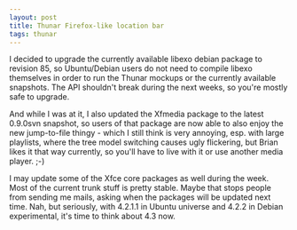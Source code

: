 ```yaml
---
layout: post
title: Thunar Firefox-like location bar
tags: thunar
---
```


I decided to upgrade the currently available libexo debian package to revision 85, so Ubuntu/Debian users do not need to compile libexo themselves in order to run the Thunar mockups or the currently available snapshots. The API shouldn't break during the next weeks, so you're mostly safe to upgrade.

And while I was at it, I also updated the Xfmedia package to the latest 0.9.0svn snapshot, so users of that package are now able to also enjoy the new jump-to-file thingy - which I still think is very annoying, esp. with large playlists, where the tree model switching causes ugly flickering, but Brian likes it that way currently, so you'll have to live with it or use another media player. ;-)

I may update some of the Xfce core packages as well during the week. Most of the current trunk stuff is pretty stable. Maybe that stops people from sending me mails, asking when the packages will be updated next time. Nah, but seriously, with 4.2.1.1 in Ubuntu universe and 4.2.2 in Debian experimental, it's time to think about 4.3 now.
